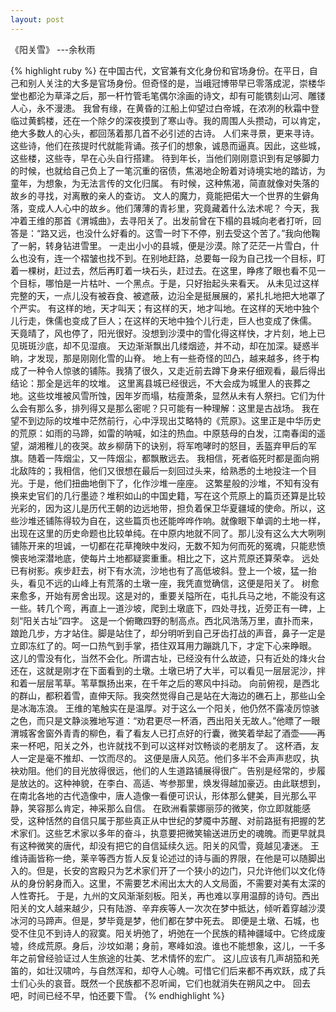 ```yaml
---
layout: post
---
```

《阳关雪》
		---余秋雨

{% highlight ruby %}
	在中国古代，文官兼有文化身份和官场身份。在平日，自己和别人关注的大多是官场身份。但奇怪的是，当峨冠博带早已零落成泥，崇楼华堂也都沦为草泽之后，那一杆竹管毛笔偶尔涂画的诗文，却有可能镌刻山河、雕镂人心，永不漫漶。
	我曾有缘，在黄昏的江船上仰望过白帝城，在浓冽的秋霜中登临过黄鹤楼，还在一个除夕的深夜摸到了寒山寺。我的周围人头攒动，可以肯定，绝大多数人的心头，都回荡着那几首不必引述的古诗。
	人们来寻景，更来寻诗。这些诗，他们在孩提时代就能背诵。孩子们的想象，诚恳而逼真。因此，这些城，这些楼，这些寺，早在心头自行搭建。 
	待到年长，当他们刚刚意识到有足够脚力的时候，也就给自己负上了一笔沉重的宿债，焦渴地企盼着对诗境实地的踏访，为童年，为想象，为无法言传的文化归属。
	有时候，这种焦渴，简直就像对失落的故乡的寻找，对离散的亲人的查访。
	文人的魔力，竟能把偌大一个世界的生僻角落，变成人人心中的故乡。他们薄薄的青衫里，究竟藏着什么法术呢？ 
	今天，我冲着王维的那首《渭城曲》，去寻阳关了。出发前曾在下榻的县城向老者打听，回答是：“路又远，也没什么好看的。这雪一时下不停，别去受这个苦了。”我向他鞠了一躬，转身钻进雪里。
	一走出小小的县城，便是沙漠。除了茫茫一片雪白，什么也没有，连一个褶皱也找不到。在别地赶路，总要每一段为自己找一个目标，盯着一棵树，赶过去，然后再盯着一块石头，赶过去。在这里，睁疼了眼也看不见一个目标，哪怕是一片枯叶、一个黑点。于是，只好抬起头来看天。
	从未见过这样完整的天，一点儿没有被吞食、被遮蔽，边沿全是挺展展的，紧扎扎地把大地罩了个严实。
	有这样的地，天才叫天；有这样的天，地才叫地。在这样的天地中独个儿行走，侏儒也变成了巨人；在这样的天地中独个儿行走，巨人也变成了侏儒。
	天竟晴了，风也停了，阳光很好。没想到沙漠中的雪化得这样快，才片刻，地上已见斑斑沙底，却不见湿痕。
	天边渐渐飘出几缕烟迹，并不动，却在加深。疑惑半晌，才发现，那是刚刚化雪的山脊。
	地上有一些奇怪的凹凸，越来越多，终于构成了一种令人惊骇的铺陈。我猜了很久，又走近前去蹲下身来仔细观看，最后得出结论：那全是远年的坟堆。 
	这里离县城已经很远，不大会成为城里人的丧葬之地。这些坟堆被风雪所蚀，因年岁而塌，枯瘦萧条，显然从未有人祭扫。它们为什么会有那么多，排列得又是那么密呢？只可能有一种理解：这里是古战场。
	我在望不到边际的坟堆中茫然前行，心中浮现出艾略特的《荒原》。这里正是中华历史的荒原：如雨的马蹄，如雷的呐喊，如注的热血。中原慈母的白发，江南春闺的遥望，湖湘稚儿的夜哭。故乡柳荫下的诀别，将军咆哮时的怒目，丢盔弃甲后的军旗。随着一阵烟尘，又一阵烟尘，都飘散远去。 
	我相信，死者临死时都是面向朔北敌阵的；我相信，他们又很想在最后一刻回过头来，给熟悉的土地投注一个目光。于是，他们扭曲地倒下了，化作沙堆一座座。
	这繁星般的沙堆，不知有没有换来史官们的几行墨迹？堆积如山的中国史籍，写在这个荒原上的篇页还算是比较光彩的，因为这儿是历代王朝的边远地带，担负着保卫华夏疆域的使命。所以，这些沙堆还铺陈得较为自在，这些篇页也还能哗哗作响。就像眼下单调的土地一样，出现在这里的历史命题也比较单纯。在中原内地就不同了。那儿没有这么大大咧咧铺陈开来的坦诚，一切都在花草掩映中发闷，无数不知为何而死的冤魂，只能悲愤懊丧地深潜地底，使每片土地都疑窦重重。相比之下，这片荒原还算荣幸。
	远处已有树影。疾步赶去，树下有水流，沙地也有了高低坡斜。登上一个坡，猛一抬头，看见不远的山峰上有荒落的土墩一座，我凭直觉确信，这便是阳关了。
	树愈来愈多，开始有房舍出现。这是对的，重要关隘所在，屯扎兵马之地，不能没有这一些。转几个弯，再直上一道沙坡，爬到土墩底下，四处寻找，近旁正有一碑，上刻“阳关古址”四字。
	这是一个俯瞰四野的制高点。西北风浩荡万里，直扑而来，踉跄几步，方才站住。脚是站住了，却分明听到自己牙齿打战的声音，鼻子一定是立即冻红了的。呵一口热气到手掌，捂住双耳用力蹦跳几下，才定下心来睁眼。
	这儿的雪没有化，当然不会化。所谓古址，已经没有什么故迹，只有近处的烽火台还在，这就是刚才在下面看到的土墩。土墩已坍了大半，可以看见一层层泥沙，拌和着一层层苇草。苇草飘扬出来，在千年之后的寒风中抖动。
	向前俯视，是西北的群山，都积着雪，直伸天际。我突然觉得自己是站在大海边的礁石上，那些山全是冰海冻浪。
	王维的笔触实在是温厚。对于这么一个阳关，他仍然不露凌厉惊骇之色，而只是文静淡雅地写道：“劝君更尽一杯酒，西出阳关无故人。”他瞟了一眼渭城客舍窗外青青的柳色，看了看友人已打点好的行囊，微笑着举起了酒壶——再来一杯吧，阳关之外，也许就找不到可以这样对饮畅谈的老朋友了。 
	这杯酒，友人一定是毫不推却、一饮而尽的。 这便是唐人风范。他们多半不会声声悲叹，执袂劝阻。他们的目光放得很远，他们的人生道路铺展得很广。告别是经常的，步履是放达的。这种神貌，在李白、高适、岑参那里，焕发得越加豪迈。由此联想到，在南北各地的古代造像中，唐人造像一看便可识认，形体那么健美，目光那么平静，笑容那么肯定，神采那么自信。
	在欧洲看蒙娜丽莎的微笑，你立即就能感受，这种恬然的自信只属于那些真正从中世纪的梦魇中苏醒、对前路挺有把握的艺术家们。这些艺术家以多年的奋斗，执意要把微笑输送进历史的魂魄。而更早就具有这种微笑的唐代，却没有把它的自信延续久远。阳关的风雪，竟越见凄迷。
	王维诗画皆称一绝，莱辛等西方哲人反复论述过的诗与画的界限，在他是可以随脚出入的。但是，长安的宫殿只为艺术家们开了一个狭小的边门，只允许他们以文化侍从的身份躬身而入。这里，不需要艺术闹出太大的人文局面，不需要对美有太深的人性寄托。
	于是，九州的文风渐渐刻板。阳关，再也难以享用温醇的诗句。西出阳关的文人越来越少，只有陆游、辛弃疾等人一次次在梦中抵达，倾听着穿越沙漠冰河的马蹄声。但是，梦毕竟是梦，他们都在梦中死去。
	即便是土墩、石城，也受不住见不到诗人的寂寞。阳关坍弛了，坍弛在一个民族的精神疆域中。它终成废墟，终成荒原。身后，沙坟如潮；身前，寒峰如浪。谁也不能想象，这儿，一千多年之前曾经验证过人生旅途的壮美、艺术情怀的宏广。
	这儿应该有几声胡笳和羌笛的，如壮汉啸吟，与自然浑和，却夺人心魄。可惜它们后来都不再欢跃，成了兵士们心头的哀音。既然一个民族都不忍听闻，它们也就消失在朔风之中。
	回去吧，时间已经不早，怕还要下雪。
{% endhighlight %}

